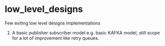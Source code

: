 # low_level_designs
Few exiting low level designs implementations
1. A basic publisher subscriber model e.g. basic KAFKA model, still scope for a lot of improvement like retry queues.
